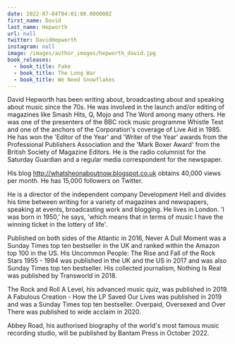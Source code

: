 ```yaml
---
date: 2022-07-04T04:01:00.000000Z
first_name: David
last_name: Hepworth
url: null
twitter: DavidHepworth
instagram: null
image: /images/author_images/hepworth_david.jpg
book_releases:
  - book_title: Fake
  - book_title: The Long War
  - book_title: We Need Snowflakes
---
```

David Hepworth has been writing about, broadcasting about and speaking about music since the 70s. He was involved in the launch and/or editing of magazines like Smash Hits, Q, Mojo and The Word among many others. He was one of the presenters of the BBC rock music programme Whistle Test and one of the anchors of the Corporation's coverage of Live Aid in 1985. He has won the 'Editor of the Year' and 'Writer of the Year' awards from the Professional Publishers Association and the 'Mark Boxer Award' from the British Society of Magazine Editors. He is the radio columnist for the Saturday Guardian and a regular media correspondent for the newspaper.

His blog http://whatsheonaboutnow.blogspot.co.uk obtains 40,000 views per month. He has 15,000 followers on Twitter.

He is a director of the independent company Development Hell and divides his time between writing for a variety of magazines and newspapers, speaking at events, broadcasting work and blogging. He lives in London. 'I was born in 1950,' he says, 'which means that in terms of music I have the winning ticket in the lottery of life'. 

Published on both sides of the Atlantic in 2016, Never A Dull Moment was a Sunday Times top ten bestseller in the UK and ranked within the Amazon top 100 in the US. His Uncommon People: The Rise and Fall of the Rock Stars 1955 - 1994 was published in the UK and the US in 2017 and was also Sunday Times top ten bestseller. His collected journalism, Nothing Is Real was published by Transworld in 2018. 

The Rock and Roll A Level, his advanced music quiz, was published in 2019. A Fabulous Creation - How the LP Saved Our Lives was published in 2019 and was a Sunday Times top ten bestseller. Overpaid, Oversexed and Over There was published to wide acclaim in 2020.

Abbey Road, his authorised biography of the world's most famous music recording studio, will be published by Bantam Press in October 2022.